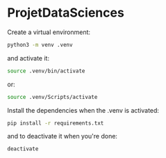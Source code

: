 # ProjetDataSciences

Create a virtual environment:

```bash
python3 -m venv .venv
```

and activate it:

```bash
source .venv/bin/activate
```

or:

```bash
source .venv/Scripts/activate
```

Install the dependencies when the .venv is activated:

```bash
pip install -r requirements.txt
```

and to deactivate it when you're done:

```bash
deactivate
```
